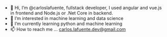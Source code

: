 - 👋 Hi, I’m @carloslafuente, fullstack developer, I used angular and vue.js in frontend and Node.js or .Net Core in backend.
- 👀 I’m interested in machine learning and data science
- 🌱 I’m currently learning python and machine learning 
- 📫 How to reach me ... carlos.lafuente.dev@gmail.com

<!---
carloslafuente/carloslafuente is a ✨ special ✨ repository because its `README.md` (this file) appears on your GitHub profile.
You can click the Preview link to take a look at your changes.
--->
